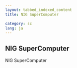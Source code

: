 ```yaml
---
layout: tabbed_indexed_content
title: NIG SuperComputer

category: sc
lang: ja
---
```


## NIG SuperComputer

NIG SuperComputer
